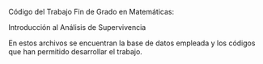Código del Trabajo Fin de Grado en Matemáticas:

Introducción al Análisis de Supervivencia

En estos archivos se encuentran la base de datos empleada y los códigos que han permitido desarrollar el trabajo.
